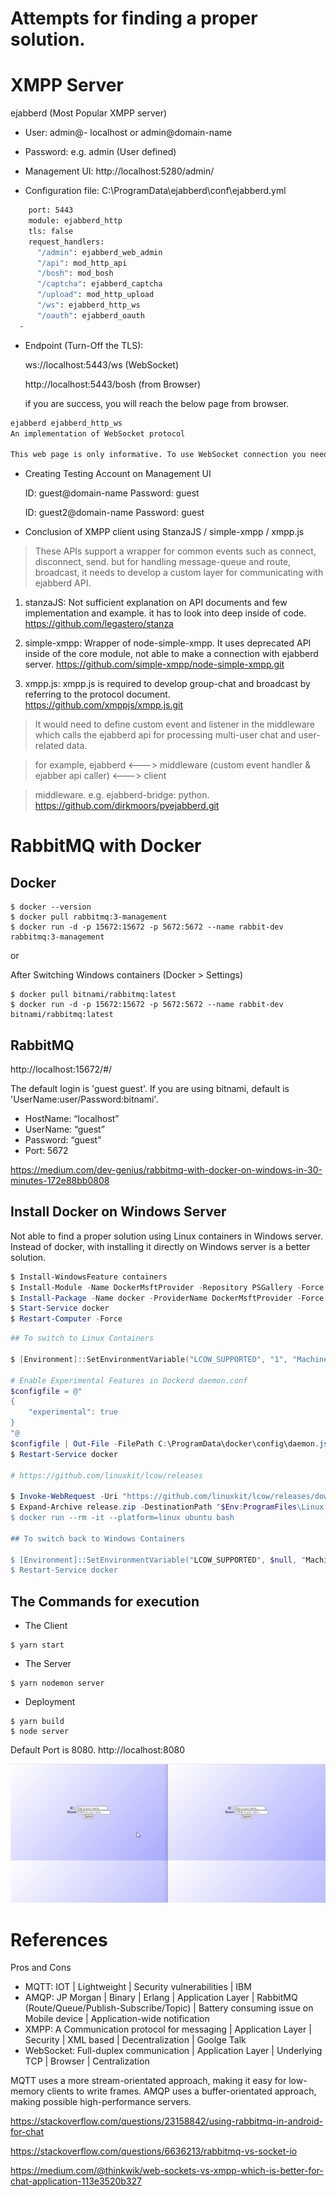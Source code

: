 # Attempts for finding a proper solution.

# XMPP Server

ejabberd (Most Popular XMPP server)

- User: admin@- localhost or admin@domain-name

- Password: e.g. admin (User defined)

- Management UI: http://localhost:5280/admin/

- Configuration file:  C:\ProgramData\ejabberd\conf\ejabberd.yml

```bash
    port: 5443
    module: ejabberd_http
    tls: false
    request_handlers:
      "/admin": ejabberd_web_admin
      "/api": mod_http_api
      "/bosh": mod_bosh
      "/captcha": ejabberd_captcha
      "/upload": mod_http_upload
      "/ws": ejabberd_http_ws
      "/oauth": ejabberd_oauth
  -
```

- Endpoint (Turn-Off the TLS): 

    ws://localhost:5443/ws (WebSocket)

    http://localhost:5443/bosh (from Browser)

    if you are success, you will reach the below page from browser. 

```bash
ejabberd ejabberd_http_ws
An implementation of WebSocket protocol

This web page is only informative. To use WebSocket connection you need a Jabber/XMPP client that supports it.
```

- Creating Testing Account on Management UI

    ID: guest@domain-name Password: guest

    ID: guest2@domain-name Password: guest
    
- Conclusion of XMPP client using StanzaJS / simple-xmpp / xmpp.js

> These APIs support a wrapper for common events such as connect, disconnect, send. 
but for handling message-queue and route, broadcast, it needs to develop a custom layer for communicating with ejabberd API. 
 

 1. stanzaJS: Not sufficient explanation on API documents and few implementation and example. 
  it has to look into deep inside of code. https://github.com/legastero/stanza
 
 2. simple-xmpp: Wrapper of node-simple-xmpp. It uses deprecated API inside of the core module, 
  not able to make a connection with ejabberd server. https://github.com/simple-xmpp/node-simple-xmpp.git

 3. xmpp.js: xmpp.js is required to develop group-chat and broadcast by referring to the protocol document. https://github.com/xmppjs/xmpp.js.git
  
 > It would need to define custom event and listener in the middleware which calls the ejabberd api for processing multi-user chat and user-related data.
 
 > for example, ejabberd <---> middleware (custom event handler & ejabber api caller) <---> client
  
 > middleware. e.g. ejabberd-bridge: python. https://github.com/dirkmoors/pyejabberd.git


# RabbitMQ with Docker

## Docker

```
$ docker --version
$ docker pull rabbitmq:3-management
$ docker run -d -p 15672:15672 -p 5672:5672 --name rabbit-dev rabbitmq:3-management
```

or

After Switching Windows containers (Docker > Settings)

```
$ docker pull bitnami/rabbitmq:latest
$ docker run -d -p 15672:15672 -p 5672:5672 --name rabbit-dev bitnami/rabbitmq:latest
```

## RabbitMQ
http://localhost:15672/#/

The default login is 'guest guest'. If you are using bitnami, default is 'UserName:user/Password:bitnami'.

 - HostName: “localhost”
 - UserName: “guest”
 - Password: “guest”
 - Port: 5672

 https://medium.com/dev-genius/rabbitmq-with-docker-on-windows-in-30-minutes-172e88bb0808
 
## Install Docker on Windows Server 

Not able to find a proper solution using Linux containers in Windows server. Instead of docker, with installing it directly on Windows server is a better solution.

```powershell
$ Install-WindowsFeature containers
$ Install-Module -Name DockerMsftProvider -Repository PSGallery -Force
$ Install-Package -Name docker -ProviderName DockerMsftProvider -Force 
$ Start-Service docker  
$ Restart-Computer -Force
```

```powershell
## To switch to Linux Containers

$ [Environment]::SetEnvironmentVariable("LCOW_SUPPORTED", "1", "Machine")

# Enable Experimental Features in Dockerd daemon.conf
$configfile = @"
{
    "experimental": true
}
"@
$configfile | Out-File -FilePath C:\ProgramData\docker\config\daemon.json -Encoding ascii -Force
$ Restart-Service docker

# https://github.com/linuxkit/lcow/releases

$ Invoke-WebRequest -Uri "https://github.com/linuxkit/lcow/releases/download/v4.14.35-v0.3.9/release.zip" -UseBasicParsing -OutFile release.zip
$ Expand-Archive release.zip -DestinationPath "$Env:ProgramFiles\Linux Containers
$ docker run --rm -it --platform=linux ubuntu bash

## To switch back to Windows Containers

$ [Environment]::SetEnvironmentVariable("LCOW_SUPPORTED", $null, "Machine")
$ Restart-Service docker
```

## The Commands for execution

- The Client

```
$ yarn start
```

- The Server

```
$ yarn nodemon server
```

- Deployment

```
$ yarn build
$ node server
```

Default Port is 8080. http://localhost:8080

![ref](./doc/socket_demo.gif?raw=true)

# References

Pros and Cons

- MQTT: IOT | Lightweight | Security vulnerabilities | IBM
- AMQP: JP Morgan | Binary | Erlang | Application Layer | RabbitMQ (Route/Queue/Publish-Subscribe/Topic) | Battery consuming issue on Mobile device | Application-wide notification
- XMPP: A Communication protocol for messaging | Application Layer | Security | XML based | Decentralization | Goolge Talk
- WebSocket: Full-duplex communication | Application Layer | Underlying TCP | Browser | Centralization

MQTT uses a more stream-orientated approach, making it easy for low-memory clients to write frames. AMQP uses a buffer-orientated approach, making possible high-performance servers.

https://stackoverflow.com/questions/23158842/using-rabbitmq-in-android-for-chat

https://stackoverflow.com/questions/6636213/rabbitmq-vs-socket-io

https://medium.com/@thinkwik/web-sockets-vs-xmpp-which-is-better-for-chat-application-113e3520b327
